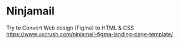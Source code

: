 # Ninjamail
Try to Convert Web design (Figma) to HTML &amp; CSS
https://www.uxcrush.com/ninjamail-figma-landing-page-template/
